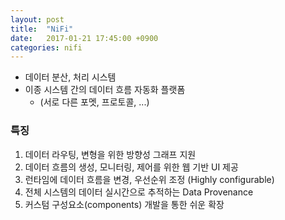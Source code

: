 ```yaml
---
layout: post
title:  "NiFi"
date:   2017-01-21 17:45:00 +0900
categories: nifi
---
```

- 데이터 분산, 처리 시스템
- 이종 시스템 간의 데이터 흐름 자동화 플랫폼
  - (서로 다른 포멧, 프로토콜, ...)


### 특징
1. 데이터 라우팅, 변형을 위한 방향성 그래프 지원
2. 데이터 흐름의 생성, 모니터링, 제어를 위한 웹 기반 UI 제공
3. 런타임에 데이터 흐름을 변경, 우선순위 조정 (Highly configurable)
4. 전체 시스템의 데이터 실시간으로 추적하는 Data Provenance
5. 커스텀 구성요소(components) 개발을 통한 쉬운 확장
